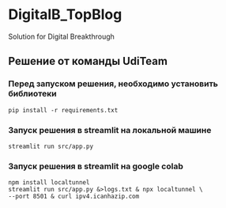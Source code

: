 # DigitalB_TopBlog
Solution for Digital Breakthrough

## Решение от команды UdiTeam

### Перед запуском решения, необходимо установить библиотеки
````
pip install -r requirements.txt
````


### Запуск решения в streamlit на локальной машине
````
streamlit run src/app.py
````

### Запуск решения в streamlit на google colab
````
npm install localtunnel
streamlit run src/app.py &>logs.txt & npx localtunnel \
--port 8501 & curl ipv4.icanhazip.com
````
